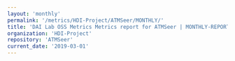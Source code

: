 ```yaml
---
layout: 'monthly'
permalink: '/metrics/HDI-Project/ATMSeer/MONTHLY/'
title: 'DAI Lab OSS Metrics Metrics report for ATMSeer | MONTHLY-REPORT-2019-03-01'
organization: 'HDI-Project'
repository: 'ATMSeer'
current_date: '2019-03-01'
---
```

